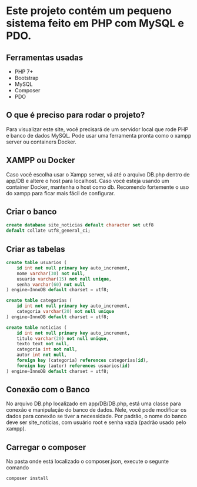 # Este projeto contém um pequeno sistema feito em PHP com MySQL e PDO.
## Ferramentas usadas
* PHP 7+
* Bootstrap
* MySQL
* Composer
* PDO
## O que é preciso para rodar o projeto?
Para visualizar este site, você precisará de um servidor local que rode PHP e banco de dados MySQL. Pode usar uma ferramenta pronta como o xampp server ou containers Docker.
## XAMPP ou Docker
Caso você escolha usar o Xampp server, vá até o arquivo DB.php dentro de app/DB e altere o host para localhost. Caso você esteja usando um container Docker, mantenha o host como db. Recomendo fortemente o uso do xampp para ficar mais fácil de configurar.
## Criar o banco
```sql
create database site_noticias default character set utf8
default collate utf8_general_ci;
```
## Criar as tabelas
```sql
create table usuarios (
	id int not null primary key auto_increment,
	nome varchar(30) not null,
	usuario varchar(15) not null unique,
	senha varchar(60) not null
) engine=InnoDB default charset = utf8;

create table categorias (
	id int not null primary key auto_increment,
	categoria varchar(20) not null unique
) engine=InnoDB default charset = utf8;

create table noticias (
	id int not null primary key auto_increment,
	titulo varchar(20) not null unique,
	texto text not null,
	categoria int not null,
	autor int not null,
	foreign key (categoria) references categorias(id),
	foreign key (autor) references usuarios(id)
) engine=InnoDB default charset = utf8;
```
## Conexão com o Banco
No arquivo DB.php localizado em app/DB/DB.php, está uma classe para conexão e manipulação do banco de dados. Nele, você pode modificar os dados para conexão se tiver a necessidade. Por padrão, o nome do banco deve ser site_noticias, com usuário root e senha vazia (padrão usado pelo xampp).
## Carregar o composer
Na pasta onde está localizado o composer.json, execute o segunte comando
```shell
composer install 
```
